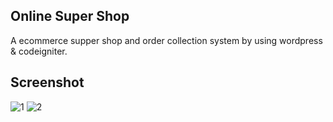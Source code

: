 ## Online Super Shop
A ecommerce supper shop and order collection system by using wordpress & codeigniter.

## Screenshot
![1](https://github.com/masudncse/a2zmachinerysupply/blob/master/screenshot/1.jpg)
![2](https://github.com/masudncse/a2zmachinerysupply/blob/master/screenshot/2.jpg)
